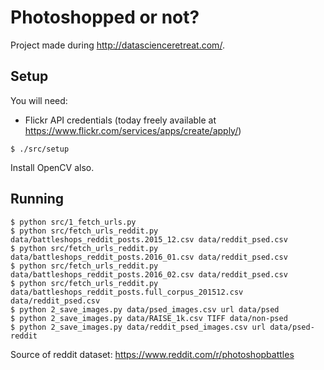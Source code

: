 # Photoshopped or not?

Project made during http://datascienceretreat.com/.

## Setup

You will need:

* Flickr API credentials (today freely available at https://www.flickr.com/services/apps/create/apply/)

```
$ ./src/setup
```

Install OpenCV also.

## Running

```
$ python src/1_fetch_urls.py
$ python src/fetch_urls_reddit.py data/battleshops_reddit_posts.2015_12.csv data/reddit_psed.csv
$ python src/fetch_urls_reddit.py data/battleshops_reddit_posts.2016_01.csv data/reddit_psed.csv
$ python src/fetch_urls_reddit.py data/battleshops_reddit_posts.2016_02.csv data/reddit_psed.csv
$ python src/fetch_urls_reddit.py data/battleshops_reddit_posts.full_corpus_201512.csv data/reddit_psed.csv
$ python 2_save_images.py data/psed_images.csv url data/psed
$ python 2_save_images.py data/RAISE_1k.csv TIFF data/non-psed
$ python 2_save_images.py data/reddit_psed_images.csv url data/psed-reddit
```

Source of reddit dataset: https://www.reddit.com/r/photoshopbattles
